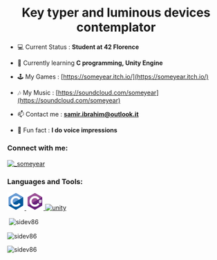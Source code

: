 <h1 align="center">Key typer and luminous devices contemplator</h1>




- 💻 Current Status : **Student at 42 Florence**

- 🤔 Currently learning **C programming, Unity Engine**

- 🕹️ My Games : [https://someyear.itch.io/](https://someyear.itch.io/)

- 🎶 My Music : [https://soundcloud.com/someyear](https://soundcloud.com/someyear)

- 📫 Contact me : **samir.ibrahim@outlook.it**

- 🤡 Fun fact : **I do voice impressions**

<h3 align="left">Connect with me:</h3>
<p align="left">
<a href="https://twitter.com/_someyear" target="blank"><img align="center" src="https://raw.githubusercontent.com/rahuldkjain/github-profile-readme-generator/master/src/images/icons/Social/twitter.svg" alt="_someyear" height="30" width="40" /></a>
</p>

<h3 align="left">Languages and Tools:</h3>
<p align="left"> <a href="https://www.cprogramming.com/" target="_blank" rel="noreferrer"> <img src="https://raw.githubusercontent.com/devicons/devicon/master/icons/c/c-original.svg" alt="c" width="40" height="40"/> </a> <a href="https://www.w3schools.com/cs/" target="_blank" rel="noreferrer"> <img src="https://raw.githubusercontent.com/devicons/devicon/master/icons/csharp/csharp-original.svg" alt="csharp" width="40" height="40"/> </a> <a href="https://unity.com/" target="_blank" rel="noreferrer"> <img src="https://www.vectorlogo.zone/logos/unity3d/unity3d-icon.svg" alt="unity" width="40" height="40"/> </a> </p>

<p>&nbsp;<img align="center" src="https://github-readme-stats.vercel.app/api?username=sidev86&show_icons=true&locale=en" alt="sidev86" /></p>

<p><img align="center" src="https://github-readme-streak-stats.herokuapp.com/?user=sidev86&" alt="sidev86" /></p>

<p align="left"> <img src="https://komarev.com/ghpvc/?username=sidev86&label=Profile%20views&color=0e75b6&style=flat" alt="sidev86" /> </p>


